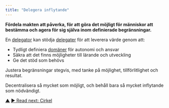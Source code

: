 ```yaml
---
title: "Delegera inflytande"
---
```



<strong>Fördela makten att påverka, för att göra det möjligt för människor att bestämma och agera för sig själva inom definierade begränsningar.</strong>

En <a href="#" class="tooltip" title="Delegator: An individual or group delegating responsibility for a domain to other(s).">delegator</a> kan stödja <a href="#" class="tooltip" title="Delegatee: An individual or group accepting responsibility for a domain delegated to them, becoming a role keeper or a team.">delegater</a> för att leverera värde genom att:

- Tydligt definiera <a href="#" class="tooltip" title="Domän: A distinct area of influence, activity and decision making within an organization.">domäner</a> för autonomi och ansvar
- Säkra att det finns möjligheter till lärande och utveckling
- Ge det stöd som behövs

Justera begränsningar stegvis, med tanke på möjlighet, tillförlitlighet och resultat.

Decentralisera så mycket som möjligt, och behåll bara så mycket inflytande som nödvändigt.

<div class="bottom-nav">
<a href="building-organizations.html" title="Up: Bygga organisationer">▲</a> <a href="circle.html" title="Read next: Cirkel">▶ Read next: Cirkel</a>
</div>


<script type="text/javascript">
Mousetrap.bind('g n', function() {
    window.location.href = 'circle.html';
    return false;
});
</script>

